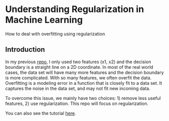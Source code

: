 Understanding Regularization in Machine Learning
================
How to deal with overfitting using regularization

Introduction
------------

In my previous [repo](https://github.com/JunWorks/Logistic-Regression-from-scratch-in-R), I only used two features (x1, x2) and the decision boundary is a straight line on a 2D coordinate. In most of the real world cases, the data set will have many more features and the decision boundary is more complicated. With so many features, we often overfit the data. Overfitting is a modeling error in a function that is closely fit to a data set. It captures the noise in the data set, and may not fit new incoming data.

To overcome this issue, we mainly have two choices: 1) remove less useful features, 2) use regularization. This repo will focus on regularization.


You can also see the tutorial [here](https://towardsdatascience.com/understanding-regularization-in-machine-learning-5a0369ac73b9#3b9a-5d25d83f41c6).
